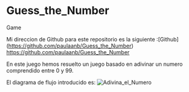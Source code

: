 # Guess_the_Number
Game

Mi direccion de Github para este repositorio es la siguiente :[Github] (https://github.com/paulaanb/Guess_the_Number)
https://github.com/paulaanb/Guess_the_Number

En este juego hemos resuelto un juego basado en adivinar un numero comprendido entre 0 y 99.

El diagrama de flujo introducido es:
![Adivina_el_Numero](https://user-images.githubusercontent.com/91721496/140508292-653fd739-13ba-40da-be41-bf68bcc0ab2e.jpg)
